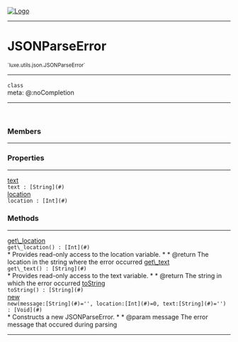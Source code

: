 
[![Logo](../../../../images/logo.png)](../../../../api/index.html)

---



<h1>JSONParseError</h1>
<small>`luxe.utils.json.JSONParseError`</small>



---

`class`
<span class="meta">
<br/>meta: @:noCompletion
</span>


---

&nbsp;
&nbsp;



<h3>Members</h3> <hr/>



<h3>Properties</h3> <hr/><span class="member apipage">
                <a name="text"><a class="lift" href="#text">text</a></a> <div class="clear"></div><code class="signature apipage">text : [String](#)</code><br/></span>
            <span class="small_desc_flat"></span><span class="member apipage">
                <a name="location"><a class="lift" href="#location">location</a></a> <div class="clear"></div><code class="signature apipage">location : [Int](#)</code><br/></span>
            <span class="small_desc_flat"></span>



<h3>Methods</h3> <hr/><span class="method apipage">
            <a name="get_location"><a class="lift" href="#get_location">get\_location</a></a> <div class="clear"></div><code class="signature apipage">get\_location() : [Int](#)</code><br/><span class="small_desc_flat">* Provides read-only access to the location variable.
     *
     * @return The location in the string where the error occurred</span>
        </span>
    <span class="method apipage">
            <a name="get_text"><a class="lift" href="#get_text">get\_text</a></a> <div class="clear"></div><code class="signature apipage">get\_text() : [String](#)</code><br/><span class="small_desc_flat">* Provides read-only access to the text variable.
     *
     * @return The string in which the error occurred</span>
        </span>
    <span class="method apipage">
            <a name="toString"><a class="lift" href="#toString">toString</a></a> <div class="clear"></div><code class="signature apipage">toString() : [String](#)</code><br/><span class="small_desc_flat"></span>
        </span>
    <span class="method apipage">
            <a name="new"><a class="lift" href="#new">new</a></a> <div class="clear"></div><code class="signature apipage">new(message:[String](#)<span>=&#x27;&#x27;</span>, location:[Int](#)<span>=0</span>, text:[String](#)<span>=&#x27;&#x27;</span>) : [Void](#)</code><br/><span class="small_desc_flat">* Constructs a new JSONParseError.
     *
     * @param message The error message that occured during parsing</span>
        </span>
    





---

&nbsp;
&nbsp;
&nbsp;
&nbsp;